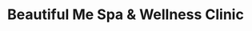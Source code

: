 ---
title: "Beautiful Me Spa & Wellness Clinic"
url: /mississauga/beautiful-me-spa-and-wellness-clinic/
shop: beauty
---